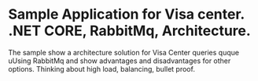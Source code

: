 # Sample Application for Visa center. .NET CORE, RabbitMq, Architecture.
The sample show a architecture solution for Visa Center queries quque uUsing RabbitMq and show advantages and disadvantages for other options. Thinking about high load, balancing, bullet proof.
